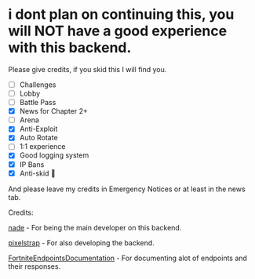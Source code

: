 # i dont plan on continuing this, you will NOT have a good experience with this backend.

Please give credits, if you skid this I will find you.

- [ ] Challenges
- [ ] Lobby
- [ ] Battle Pass
- [X] News for Chapter 2+
- [ ] Arena
- [X] Anti-Exploit
- [X] Auto Rotate
- [ ] 1:1 experience
- [X] Good logging system
- [X] IP Bans
- [X] Anti-skid 🤫

And please leave my credits in Emergency Notices or at least in the news tab.

Credits:

[nade](https://github.com/gn1e) - For being the main developer on this backend.

[pixelstrap](https://github.com/pxlstrap) - For also developing the backend.

[FortniteEndpointsDocumentation](https://github.com/LeleDerGrasshalmi/FortniteEndpointsDocumentation) - For documenting alot of endpoints and their responses.
